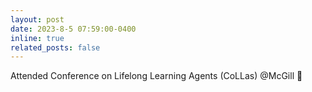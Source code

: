 ```yaml
---
layout: post
date: 2023-8-5 07:59:00-0400
inline: true
related_posts: false
---
```


Attended Conference on Lifelong Learning Agents (CoLLas) @McGill :robot:
